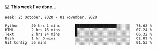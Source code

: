 💻 **This week I've done...**

<!--START_SECTION:waka-->
```text
Week: 25 October, 2020 - 01 November, 2020

Python      30 hrs 2 mins       ███████████████████░░░░░░   78.62 % 
HTML        2 hrs 46 mins       █░░░░░░░░░░░░░░░░░░░░░░░░   07.24 % 
Text        2 hrs 24 mins       █░░░░░░░░░░░░░░░░░░░░░░░░   06.32 % 
Bash        1 hr 6 mins         ░░░░░░░░░░░░░░░░░░░░░░░░░   02.89 % 
Git Config  35 mins             ░░░░░░░░░░░░░░░░░░░░░░░░░   01.53 %
```
<!--END_SECTION:waka-->

